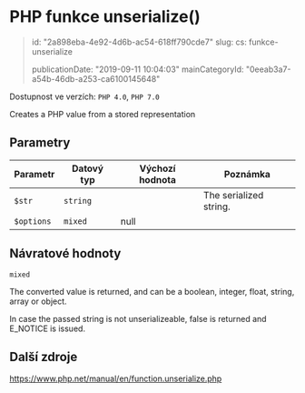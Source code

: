 PHP funkce unserialize()
========================

> id: "2a898eba-4e92-4d6b-ac54-618ff790cde7"
> slug:
> 	cs: funkce-unserialize
>
> publicationDate: "2019-09-11 10:04:03"
> mainCategoryId: "0eeab3a7-a54b-46db-a253-ca6100145648"

Dostupnost ve verzích: `PHP 4.0`, `PHP 7.0`

Creates a PHP value from a stored representation


Parametry
--------------

| Parametr | Datový typ | Výchozí hodnota | Poznámka |
|-----|-----|-----|-----|
| `$str` | `string` |  | The serialized string. |
| `$options` | `mixed` | null |  |


Návratové hodnoty
----------------

`mixed`

The converted value is returned, and can be a boolean,
integer, float, string,
array or object.
</p>
<p>
In case the passed string is not unserializeable, false is returned and
E_NOTICE is issued.

Další zdroje
------------

https://www.php.net/manual/en/function.unserialize.php
